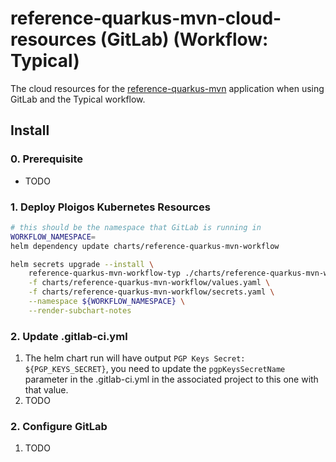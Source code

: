 # reference-quarkus-mvn-cloud-resources (GitLab) (Workflow: Typical)
The cloud resources for the [reference-quarkus-mvn](https://github.com/ploigos-reference-apps/reference-quarkus-mvn)
application when using GitLab and the Typical workflow.

## Install

### 0. Prerequisite

* TODO

### 1. Deploy Ploigos Kubernetes Resources

```bash
# this should be the namespace that GitLab is running in
WORKFLOW_NAMESPACE=
helm dependency update charts/reference-quarkus-mvn-workflow

helm secrets upgrade --install \
    reference-quarkus-mvn-workflow-typ ./charts/reference-quarkus-mvn-workflow \
    -f charts/reference-quarkus-mvn-workflow/values.yaml \
    -f charts/reference-quarkus-mvn-workflow/secrets.yaml \
    --namespace ${WORKFLOW_NAMESPACE} \
    --render-subchart-notes
```

### 2. Update .gitlab-ci.yml

1. The helm chart run will have output `PGP Keys Secret: ${PGP_KEYS_SECRET}`, you need to update
the `pgpKeysSecretName` parameter in the .gitlab-ci.yml in the associated project to this one
with that value.
2. TODO

### 2. Configure GitLab

1. TODO
